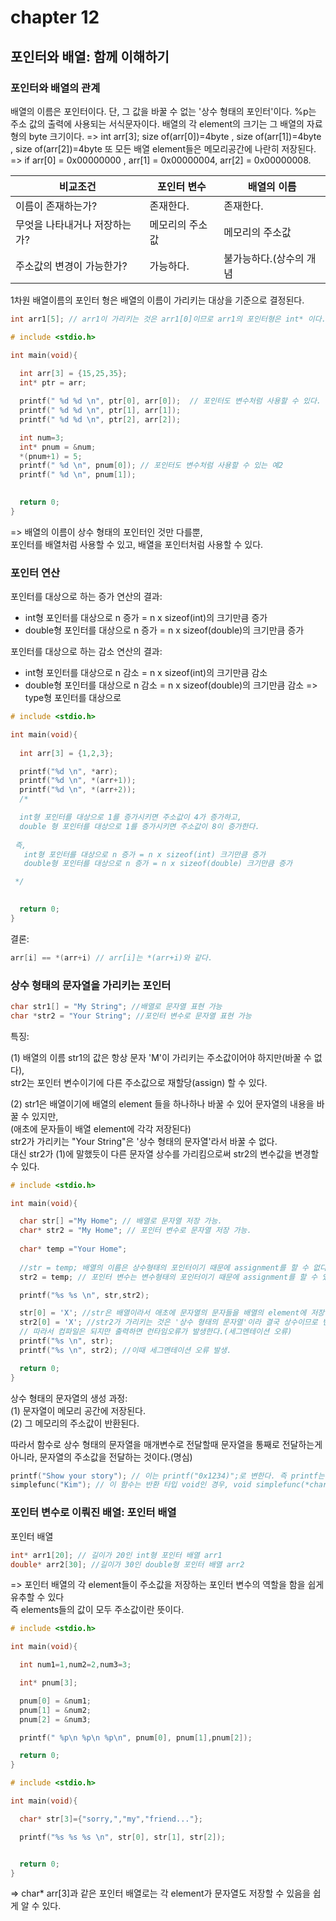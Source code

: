 # chapter 12
## 포인터와 배열: 함께 이해하기

### 포인터와 배열의 관계

배열의 이름은 포인터이다. 단, 그 값을 바꿀 수 없는 '상수 형태의 포인터'이다. 
%p는 주소 값의  출력에 사용되는 서식문자이다. 
배열의 각 element의 크기는 그 배열의 자료형의 byte 크기이다.
=> int arr[3];  size of(arr[0])=4byte , size of(arr[1])=4byte , size of(arr[2])=4byte
또 모든 배열 element들은 메모리공간에 나란히 저장된다.
=> if arr[0] = 0x00000000 , arr[1] = 0x00000004, arr[2] = 0x00000008.

| 비교조건 | 포인터 변수 | 배열의 이름|
|----------|-------------|------------|
| 이름이 존재하는가?| 존재한다. | 존재한다.|
| 무엇을 나타내거나 저장하는가? | 메모리의 주소값 | 메모리의 주소값|
| 주소값의 변경이 가능한가? | 가능하다. | 불가능하다.(상수의 개념|

1차원 배열이름의 포인터 형은 배열의 이름이 가리키는 대상을 기준으로 결정된다.
```c
int arr1[5]; // arr1이 가리키는 것은 arr1[0]이므로 arr1의 포인터형은 int* 이다. 
```

```c
# include <stdio.h>

int main(void){
 
  int arr[3] = {15,25,35};
  int* ptr = arr;

  printf(" %d %d \n", ptr[0], arr[0]);  // 포인터도 변수처럼 사용할 수 있다.
  printf(" %d %d \n", ptr[1], arr[1]);
  printf(" %d %d \n", ptr[2], arr[2]);

  int num=3;
  int* pnum = &num;
  *(pnum+1) = 5;
  printf(" %d \n", pnum[0]); // 포인터도 변수처럼 사용할 수 있는 예2
  printf(" %d \n", pnum[1]);
  

  return 0;
}

```
=> 배열의 이름이 상수 형태의 포인터인 것만 다를뿐, <br>
   포인터를 배열처럼 사용할 수 있고, 배열을 포인터처럼 사용할 수 있다.

### 포인터 연산

포인터를 대상으로 하는 증가 연산의 결과:
* int형 포인터를 대상으로 n 증가 = n x sizeof(int)의 크기만큼 증가
* double형 포인터를 대상으로 n 증가 = n x sizeof(double)의 크기만큼 증가

포인터를 대상으로 하는 감소 연산의 결과:
* int형 포인터를 대상으로 n 감소 = n x sizeof(int)의 크기만큼 감소
* double형 포인터를 대상으로 n 감소 = n x sizeof(double)의 크기만큼 감소
=> type형 포인터를 대상으로 

```c
# include <stdio.h>

int main(void){
  
  int arr[3] = {1,2,3};

  printf("%d \n", *arr);
  printf("%d \n", *(arr+1)); 
  printf("%d \n", *(arr+2));
  /*

  int형 포인터를 대상으로 1를 증가시키면 주소값이 4가 증가하고, 
  double 형 포인터를 대상으로 1를 증가시키면 주소값이 8이 증가한다.
 
 즉, 
   int형 포인터를 대상으로 n 증가 = n x sizeof(int) 크기만큼 증가
   double형 포인터를 대상으로 n 증가 = n x sizeof(double) 크기만큼 증가

 */

 
  return 0;
}
```

결론: <br>
```c
arr[i] == *(arr+i) // arr[i]는 *(arr+i)와 같다.
```

### 상수 형태의 문자열을 가리키는 포인터

```c
char str1[] = "My String"; //배열로 문자열 표현 가능
char *str2 = "Your String"; //포인터 변수로 문자열 표현 가능

```
특징:<br>

(1)
배열의 이름 str1의 값은 항상 문자 'M'이 가리키는 주소값이어야 하지만(바꿀 수 없다), <br>
str2는 포인터 변수이기에 다른 주소값으로 재할당(assign) 할 수 있다. <br>

(2)
str1은 배열이기에 배열의 element 들을 하나하나 바꿀 수 있어 문자열의 내용을 바꿀 수 있지만,<br>
(애초에 문자들이 배열 element에 각각 저장된다)<br> 
str2가 가리키는 "Your String"은 '상수 형태의 문자열'라서 바꿀 수 없다. <br>
대신 str2가 (1)에 말했듯이 다른 문자열 상수를 가리킴으로써 str2의 변수값을 변경할 수 있다.<br>

```c
# include <stdio.h>

int main(void){

  char str[] ="My Home"; // 배열로 문자열 저장 가능.
  char* str2 = "My Home"; // 포인터 변수로 문자열 저장 가능.
  
  char* temp ="Your Home";
 
  //str = temp; 배열의 이름은 상수형태의 포인터이기 때문에 assignment를 할 수 없다.=> 컴파일 오류가 난다. 
  str2 = temp; // 포인터 변수는 변수형태의 포인터이기 때문에 assignment를 할 수 있다. 

  printf("%s %s \n", str,str2);

  str[0] = 'X'; //str은 배열이라서 애초에 문자열의 문자들을 배열의 element에 저장하였기 때문에 배열의 값을 바꿈으로써 문자열을 수정할 수 있다.
  str2[0] = 'X'; //str2가 가리키는 것은 '상수 형태의 문자열'이라 결국 상수이므로 변경 될 수 없다.(상수 30을 40으로 바꿀수 없는 것처럼) 
  // 따라서 컴파일은 되지만 출력하면 런타임오류가 발생한다.(세그멘테이션 오류)
  printf("%s \n", str);
  printf("%s \n", str2); //이때 세그멘테이션 오류 발생.

  return 0;
}

```
상수 형태의 문자열의 생성 과정: <br>
(1) 문자열이 메모리 공간에 저장된다.<br>
(2) 그 메모리의 주소값이 반환된다.<br>

따라서 함수로 상수 형태의 문자열을 매개변수로 전달할때 문자열을 통째로 전달하는게 아니라,
문자열의 주소값을 전달하는 것이다.(명심) <br>

```c
printf("Show your story"); // 이는 printf("0x1234)";로 변한다. 즉 printf는 문자열 전체를 전달받는게 아니라 문자열의 주소값을 전달받는다.
simplefunc("Kim"); // 이 함수는 반환 타입 void인 경우, void simplefunc(*char ); 임을 유추할수 있다.: 문자열 전체(x) -> 문자열 주소값(o)

```

### 포인터 변수로 이뤄진 배열: 포인터 배열

포인터 배열 

```c
int* arr1[20]; // 길이가 20인 int형 포인터 배열 arr1
double* arr2[30]; //길이가 30인 double형 포인터 배열 arr2
```
=> 포인터 배열의 각 element들이 주소값을 저장하는 포인터 변수의 역할을 함을 쉽게 유추할 수 있다 <br>
   즉 elements들의 값이 모두 주소값이란 뜻이다. 

```c
# include <stdio.h>

int main(void){

  int num1=1,num2=2,num3=3;

  int* pnum[3];

  pnum[0] = &num1;
  pnum[1] = &num2;
  pnum[2] = &num3;

  printf(" %p\n %p\n %p\n", pnum[0], pnum[1],pnum[2]);

  return 0;
}
```
```c
# include <stdio.h>

int main(void){

  char* str[3]={"sorry,","my","friend..."};

  printf("%s %s %s \n", str[0], str[1], str[2]); 


  return 0; 
}
```
=> char* arr[3]과 같은 포인터 배열로는 각 element가 문자열도 저장할 수 있음을 쉽게 알 수 있다. <br>
